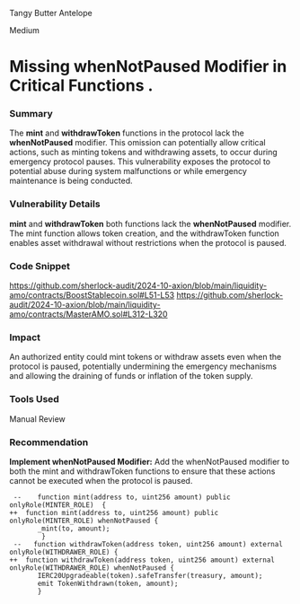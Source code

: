 Tangy Butter Antelope

Medium

# Missing whenNotPaused Modifier in Critical Functions .

### **Summary**
The **mint** and **withdrawToken** functions in the protocol lack the **whenNotPaused** modifier. This omission can potentially allow critical actions, such as minting tokens and withdrawing assets, to occur during emergency protocol pauses. This vulnerability exposes the protocol to potential abuse during system malfunctions or while emergency maintenance is being conducted.
### **Vulnerability Details**
**mint** and **withdrawToken** both functions lack the **whenNotPaused** modifier. The mint function allows token creation, and the withdrawToken function enables asset withdrawal without restrictions when the protocol is paused.
### **Code Snippet**
https://github.com/sherlock-audit/2024-10-axion/blob/main/liquidity-amo/contracts/BoostStablecoin.sol#L51-L53
https://github.com/sherlock-audit/2024-10-axion/blob/main/liquidity-amo/contracts/MasterAMO.sol#L312-L320
### **Impact**
An authorized entity could mint tokens or withdraw assets even when the protocol is paused, potentially undermining the emergency mechanisms and allowing the draining of funds or inflation of the token supply.
### **Tools Used**
 Manual Review
### **Recommendation**
**Implement whenNotPaused Modifier:** Add the whenNotPaused modifier to both the mint and withdrawToken functions to ensure that these actions cannot be executed when the protocol is paused.
``` solidity
 --    function mint(address to, uint256 amount) public onlyRole(MINTER_ROLE)  {
++  function mint(address to, uint256 amount) public onlyRole(MINTER_ROLE) whenNotPaused {
       _mint(to, amount);
        }
 --   function withdrawToken(address token, uint256 amount) external onlyRole(WITHDRAWER_ROLE) {
++  function withdrawToken(address token, uint256 amount) external onlyRole(WITHDRAWER_ROLE) whenNotPaused {
       IERC20Upgradeable(token).safeTransfer(treasury, amount);
       emit TokenWithdrawn(token, amount);
       }
```
